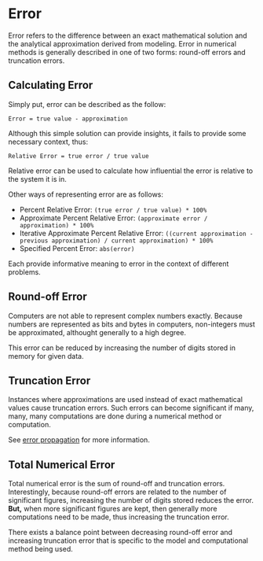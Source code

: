 # Error

Error refers to the difference between an exact mathematical solution and the analytical approximation derived from modeling. Error in numerical methods is generally described in one of two forms: round-off errors and truncation errors.

## Calculating Error

Simply put, error can be described as the follow:

`Error = true value - approximation`

Although this simple solution can provide insights, it fails to provide some necessary context, thus:

`Relative Error = true error / true value`

Relative error can be used to calculate how influential the error is relative to the system it is in.

Other ways of representing error are as follows:

- Percent Relative Error: `(true error / true value) * 100%`
- Approximate Percent Relative Error: `(approximate error / approximation) * 100%`
- Iterative Approximate Percent Relative Error: `((current approximation - previous approximation) / current approximation) * 100%`
- Specified Percent Error: `abs(error)`

Each provide informative meaning to error in the context of different problems.

## Round-off Error

Computers are not able to represent complex numbers exactly. Because numbers are represented as bits and bytes in computers, non-integers must be approximated, althought generally to a high degree.

This error can be reduced by increasing the number of digits stored in memory for given data.

## Truncation Error

Instances where approximations are used instead of exact mathematical values cause truncation errors. Such errors can become significant if many, many, many computations are done during a numerical method or computation.

See [error propagation](/error-propagation) for more information.

## Total Numerical Error

Total numerical error is the sum of round-off and truncation errors. Interestingly, because round-off errors are related to the number of significant figures, increasing the number of digits stored reduces the error. **But,** when more significant figures are kept, then generally more computations need to be made, thus increasing the truncation error.

There exists a balance point between decreasing round-off error and increasing truncation error that is specific to the model and computational method being used.
